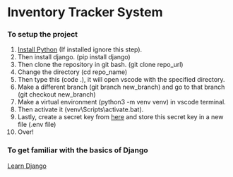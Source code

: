 # Inventory Tracker System

### To setup the project
1. <a href="https://www.python.org/ftp/python/3.10.2/python-3.10.2-amd64.exe">Install Python</a> (If installed ignore this step).
2. Then install django. (pip install django)
3. Then clone the repository in git bash. (git clone repo_url)
4. Change the directory (cd repo_name)
5. Then type this (code .), it will open vscode with the specified directory.
6. Make a different branch (git branch new_branch) and go to that branch (git checkout new_branch)
7. Make a virtual environment (python3 -m venv venv) in vscode terminal.
8. Then activate it (venv\Scripts\activate.bat).
9. Lastly, create a secret key from <a href="https://miniwebtool.com/django-secret-key-generator/">here</a> and store this secret key in a new file (.env file)
10. Over!

### To get familiar with the basics of Django 
<a href="https://realpython.com/get-started-with-django-1/">Learn Django</a>
